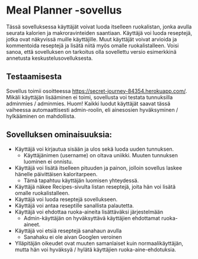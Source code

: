 # Meal Planner -sovellus

Tässä sovelluksessa käyttäjät voivat luoda itselleen ruokalistan, jonka avulla seurata kalorien ja makroravinteiden saantiaan. Käyttäjä voi luoda reseptejä, jotka ovat näkyvissä muille käyttäjille. Muut käyttäjät voivat arvioida ja kommentoida reseptejä ja lisätä niitä myös omalle ruokalistalleen. Voisi sanoa, että sovelluksen on tarkoitus olla sovellettu versio esimerkkinä annetusta keskustelusovelluksesta.   

## Testaamisesta

Sovellus toimii osoitteessa https://secret-journey-84354.herokuapp.com/.
Mikäli käyttäjän lisääminen ei toimi, sovellusta voi testata tunnuksilla adminmies / adminmies.
Huom! Kaikki luodut käyttäjät saavat tässä vaiheessa automaattisesti admin-roolin, eli ainesosien hyväksyminen / hylkääminen on mahdollista.

## Sovelluksen ominaisuuksia:

 - Käyttäjä voi kirjautua sisään ja ulos sekä luoda uuden tunnuksen.
   - Käyttäjänimen (username) on oltava uniikki. Muuten tunnuksen luominen ei onnistu. 
 - Käyttäjä voi lisätä itselleen pituuden ja painon, jolloin sovellus laskee hänelle päivittäisen kaloritarpeen. 
   - Tämä tapahtuu käyttäjän luomisen yhteydessä. 
 - Käyttäjä näkee Recipes-sivulta listan reseptejä, joita hän voi lisätä omalle ruokalistalleen.
 - Käyttäjä voi luoda reseptejä sovellukseen.  
 - Käyttäjä voi antaa reseptille sanallista palautetta.
 - Käyttäjä voi ehdottaa ruoka-aineita lisättäväksi järjestelmään
    - Admin-käyttäjän on hyväksyttävä käyttäjien ehdottamat ruoka-aineet. 
 - Käyttäjä voi etsiä reseptejä sanahaun avulla
    - Sanahaku ei ole aivan Googlen veroinen
 - Ylläpitäjän oikeudet ovat muuten samanlaiset kuin normaalikäyttäjän, mutta hän voi hyväksyä / hylätä käyttäjien ruoka-aine-ehdotuksia.

